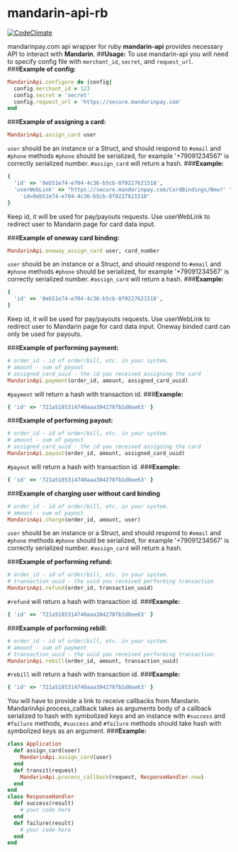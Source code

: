 # mandarin-api-rb
[![CodeClimate](https://codeclimate.com/github/vbogaevsky/mandarin-api-rb/badges/gpa.svg)](https://codeclimate.com/github/vbogaevsky/mandarin-api-rb)

mandarinpay.com api wrapper for ruby
**mandarin-api** provides necessary API to interact with **Mandarin**.
##**Usage:**
To use mandarin-api you will need to specify config file with `merchant_id`, `secret`, and `request_url`.
###**Example of config:**
```ruby
MandarinApi.configure do |config|
  config.merchant_id = 123
  config.secret = 'secret'
  config.request_url = 'https://secure.mandarinpay.com'
end
```
###**Example of assigning a card:**
```ruby
MandarinApi.assign_card user
```
`user` should be an instance or a Struct, and should respond to `#email` and `#phone` methods
`#phone` should be serialized, for example '+79091234567' is correctly serialized number.
`#assign_card` will return a hash.
###**Example:**
```ruby
{
  'id' => '0eb51e74-e704-4c36-b5cb-8f0227621518',
  'userWebLink' => "https://secure.mandarinpay.com/CardBindings/New?' \
    'id=0eb51e74-e704-4c36-b5cb-8f0227621518"
}
```
Keep id, it will be used for pay/payouts requests. Use userWebLink to redirect user to Mandarin page for card data input.

###**Example of oneway card binding:**
```ruby
MandarinApi.oneway_assign_card user, card_number
```
`user` should be an instance or a Struct, and should respond to `#email` and `#phone` methods
`#phone` should be serialized, for example '+79091234567' is correctly serialized number.
`#assign_card` will return a hash.
###**Example:**
```ruby
{
  'id' => '0eb51e74-e704-4c36-b5cb-8f0227621518',
}
```
Keep id, it will be used for pay/payouts requests. Use userWebLink to redirect user to Mandarin page for card data input.
Oneway binded card can only be used for payouts.


###**Example of performing payment:**
```ruby
# order_id - id of order/bill, etc. in your system.
# amount - sum of payout
# assigned_card_uuid - the id you received assigning the card
MandarinApi.payment(order_id, amount, assigned_card_uuid)
```
`#payment` will return a hash with transaction id.
###**Example:**
```ruby
{ 'id' => '721a5185314740aaa304278fb1d8ee63' }
```

###**Example of performing payout:**
```ruby
# order_id - id of order/bill, etc. in your system.
# amount - sum of payout
# assigned_card_uuid - the id you received assigning the card
MandarinApi.payout(order_id, amount, assigned_card_uuid)
```
`#payout` will return a hash with transaction id.
###**Example:**
```ruby
{ 'id' => '721a5185314740aaa304278fb1d8ee63' }
```

###**Example of charging user without card binding**
```ruby
# order_id - id of order/bill, etc. in your system.
# amount - sum of payout
MandarinApi.charge(order_id, amount, user)
```
`user` should be an instance or a Struct, and should respond to `#email` and `#phone` methods
`#phone` should be serialized, for example '+79091234567' is correctly serialized number.
`#assign_card` will return a hash.


###**Example of performing refund:**
```ruby
# order_id - id of order/bill, etc. in your system.
# transaction_uuid - the uuid you received performing transaction
MandarinApi.refund(order_id, transaction_uuid)
```
`#refund` will return a hash with transaction id.
###**Example:**
```ruby
{ 'id' => '721a5185314740aaa304278fb1d8ee63' }
```

###**Example of performing rebill:**
```ruby
# order_id - id of order/bill, etc. in your system.
# amount - sum of payment
# transaction_uuid - the uuid you received performing transaction
MandarinApi.rebill(order_id, amount, transaction_uuid)
```
`#rebill` will return a hash with transaction id.
###**Example:**
```ruby
{ 'id' => '721a5185314740aaa304278fb1d8ee63' }
```


You will have to provide a link to receive callbacks from Mandarin.
MandarinApi.process_callback takes as arguments body of a callback serialized
to hash with symbolized keys and an instance with `#success` and `#failure` methods,
`#success` and `#failure` methods should take hash with symbolized keys as an argument.
###**Example:**
```ruby
class Application
  def assign_card(user)
    MandarinApi.assign_card(user)
  end
  def transit(request)
    MandarinApi.process_callback(request, ResponseHandler.new)
  end
end
class ResponseHandler
  def success(result)
    # your code here
  end
  def failure(result)
    # your code here
  end
end
```
